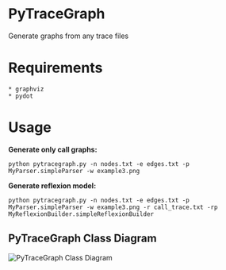 PyTraceGraph
=============

Generate graphs from any trace files

# Requirements #
	
	* graphviz 
	* pydot

# Usage #

**Generate only call graphs:**
	
`python pytracegraph.py -n nodes.txt -e edges.txt -p MyParser.simpleParser -w example3.png`

**Generate reflexion model:**
	
`python pytracegraph.py -n nodes.txt -e edges.txt -p MyParser.simpleParser -w example3.png
	 -r call_trace.txt -rp MyReflexionBuilder.simpleReflexionBuilder`

PyTraceGraph Class Diagram
-------

![PyTraceGraph Class Diagram](http://tomazeli.net/images/pytracegraph_arch.png "Class Diagram")

